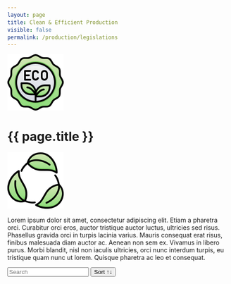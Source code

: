 ```yaml
---
layout: page
title: Clean & Efficient Production
visible: false
permalink: /production/legislations
---
```


<script src="//cdnjs.cloudflare.com/ajax/libs/list.js/1.5.0/list.min.js"></script>

<div>
	<div class="centered-title" onclick="location.href='/production'" style="cursor: pointer;">
		<img src="/assets/icons/DrawKit-Ecology/Color/Label.svg">
		<h1>{{ page.title }}</h1>
		<img src="/assets/icons/DrawKit-Ecology/Color/Leaves.svg">
	</div>
	<div class="flex-container">
		<p>
			<span class="temp">
			Lorem ipsum dolor sit amet, consectetur adipiscing elit. Etiam a pharetra orci. Curabitur orci eros, auctor tristique auctor luctus, ultricies sed risus. Phasellus gravida orci in turpis lacinia varius. Mauris consequat erat risus, finibus malesuada diam auctor ac. Aenean non sem ex. Vivamus in libero purus. Morbi blandit, nisl non iaculis ultricies, orci nunc interdum turpis, eu tristique quam nunc ut lorem. Quisque pharetra ac leo et consequat.
			</span>
		</p>
		<div id="search-list">
			<div class="searchbox">
				<input class="search" placeholder="Search" />
				<button class="sort" data-sort="name">Sort ↑↓</button>
			</div>	
			<ul class="list"></ul>
			<ul class="pagination"></ul>
		</div>
	</div>

</div>


<script>
	var options = {
		valueNames: ["name", "tags", { name: "link", attr: "href" } ],
		item: '<li><a class="link"><h3 class="name"></h3><p class="tags"></p></li>',
		page: 12,
  		pagination: true
	};

	var values = [
	{
		name: "Regulation (EC) No 66/2010 EU Ecolabel",
		tags: ["efficient production", "sustainable agriculture", "Ecolabel"],
		link: "https://eur-lex.europa.eu/eli/reg/2010/66/2017-11-14"
	}, { 
		name: "Council Regulation (EC) No 834/2007 on organic production and labelling of organic products and repealing Regulation (EEC) No 2092/91",
		tags: ["organic production", "sustainable agriculture", "organic farming", "processed food"],
		link: "http://data.europa.eu/eli/reg/2007/834/2013-07-01"
	}, {
		name: "Commission Regulation (EC) No 889/2008 laying down detailed rules for the implementation of Council Regulation (EC) No 834/2007",
		tags: ["organic production", "commission regulation", "organic farming"],
		link: "http://data.europa.eu/eli/reg/2008/889/2020-01-07"
	}, {
		name: "Commission Implementing Regulation (EU) 2020/464 laying down certain rules for the application of Regulation (EU) 2018/848",
		tags: ["retroactive recognition", "agricultural conversion", "farm conversion", "organic production", "organic farming"],
		link: "http://data.europa.eu/eli/reg_impl/2020/464/oj"
	}, {
		name: "Regulation (EU) No 1303/2013",
		tags: ["European Regional Development Fund", "European Social Fund", "Cohesion Fund", "EAFDR", "European Maritime and Fisheries Fund", "sustainable agriculture", "rural development"],
		link: "http://data.europa.eu/eli/reg/2013/1303/2020-07-18"
	}, {
		name: "Regulation (EU) No 1305/2013",
		tags: ["EAFDR", "rural development"],
		link: "http://data.europa.eu/eli/reg/2013/1305/2020-06-26"
	}, {
		name:"Commission Delegated Regulation (EU) No 807/2014",
		tags: ["EAFDR", "young farmers", "farm development", "agri-environment-climate", "funding"],
		link: "http://data.europa.eu/eli/reg_del/2014/807/2018-01-01"
	}, {
		name:"General Union Environment Action Programme 'Living well, within the limits of our planet'",
		tags: ["european parliament", "EAP", "sustainable production", "resource-efficience"],
		link: "https://eur-lex.europa.eu/legal-content/EN/TXT/?uri=CELEX:32013D1386"
	}
	];

	var legislationsList = new List('search-list', options, values);
</script>

